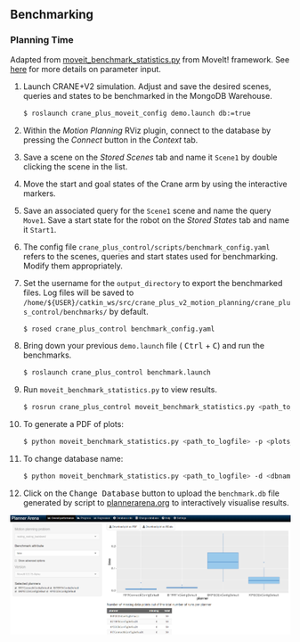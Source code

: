 ## Benchmarking 

### Planning Time

Adapted from [moveit_benchmark_statistics.py](https://github.com/ros-planning/moveit/blob/melodic-devel/moveit_ros/benchmarks/scripts/moveit_benchmark_statistics.py) from MoveIt! framework. See [here](http://docs.ros.org/kinetic/api/moveit_tutorials/html/doc/benchmarking/benchmarking_tutorial.html) for more details on parameter input.

1. Launch CRANE+V2 simulation. Adjust and save the desired scenes, queries and states to be benchmarked in the MongoDB Warehouse.

    ```bash 
    $ roslaunch crane_plus_moveit_config demo.launch db:=true
    ```

2. Within the *Motion Planning* RViz plugin, connect to the database by pressing the *Connect* button in the *Context* tab.

3. Save a scene on the *Stored Scenes* tab and name it `Scene1` by double clicking the scene in the list.

4. Move the start and goal states of the Crane arm by using the interactive markers.

5. Save an associated query for the `Scene1` scene and name the query `Move1`. Save a start state for the robot on the *Stored States* tab and name it `Start1`. 

6. The config file `crane_plus_control/scripts/benchmark_config.yaml` refers to the scenes, queries and start states used for benchmarking. Modify them appropriately.

7. Set the username for the `output_directory` to export the benchmarked files. Log files will be saved to `/home/${USER}/catkin_ws/src/crane_plus_v2_motion_planning/crane_plus_control/benchmarks/` by default. 

    ```bash
    $ rosed crane_plus_control benchmark_config.yaml
    ```

8. Bring down your previous `demo.launch` file ( <kbd>Ctrl</kbd> + <kbd>C</kbd>) and run the benchmarks. 

    ```bash
    $ roslaunch crane_plus_control benchmark.launch 
    ```

9. Run `moveit_benchmark_statistics.py`  to view results.

    ```bash
    $ rosrun crane_plus_control moveit_benchmark_statistics.py <path_to_logfile>
    ```

10. To generate a PDF of plots:

     ```bash
     $ python moveit_benchmark_statistics.py <path_to_logfile> -p <plots_filename> 
     ```

11. To change database name:

       ```bash
       $ python moveit_benchmark_statistics.py <path_to_logfile> -d <dbname>
       ```

12. Click on the <kbd>Change Database</kbd> button to upload the `benchmark.db` file generated by script to [plannerarena.org](http://plannerarena.org/) to interactively visualise results. 

![](../imgs/plannerarena.png)



